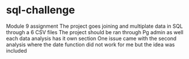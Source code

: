# sql-challenge
Module 9 assignment 
The project goes joining and multiplate data in SQL through a 6 CSV files 
The project should be ran through Pg admin as well each data analysis has it own section 
One issue came with the second analysis where the date function did not work for me but the idea was included 
